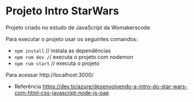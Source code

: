 # Projeto Intro StarWars 
Projeto criado no estudo de JavaScript da Womakerscode

Para executar o projeto usar os seguintes comandos:
- `npm install` // instala as dependências 
- `npm rum dev /`/ executa o projeto com nodemon
- `npm rum start` // executa o projeto

Para acessar http://localhost:3000/
- Referência
https://dev.to/azure/desenvolvendo-a-intro-do-star-wars-com-html-css-javascript-node-js-oae



